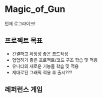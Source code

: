 # Magic_of_Gun

턴제 로그라이크!

## 프로젝트 목표

- 간결하고 확장성 좋은 코드작성
- 협업하기 좋은 프로젝트/코드 구조 학습 및 적용
- 유니티의 새로운 기능들 학습 및 적용
- 제대로된 그래픽 적용 후 출시???

## 레퍼런스 게임
